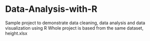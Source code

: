 # Data-Analysis-with-R
Sample project to demonstrate data cleaning, data analysis and data visualization using R
Whole project is based from the same dataset, height.xlsx
